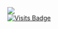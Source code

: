 ![](https://github-readme-stats.vercel.app/api?username=enffinity&show_icons=true&count_private=true) <br>
[![Visits Badge](https://badges.pufler.dev/visits/enffinity/git-badges)](https://badges.pufler.dev)

